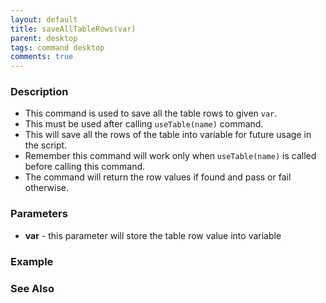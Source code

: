 ```yaml
---
layout: default
title: saveAllTableRows(var)
parent: desktop
tags: command desktop
comments: true
---
```


### Description

- This command is used to save all the table rows to given `var`.
- This must be used after calling `useTable(name)` command.
- This will save all the rows of the table into variable for future usage in the script.
- Remember this command will work only when `useTable(name)` is called before calling this command.
- The command will return the row values if found and pass or fail otherwise.

### Parameters

- **var** - this parameter will store the table row value into variable

### Example

### See Also
